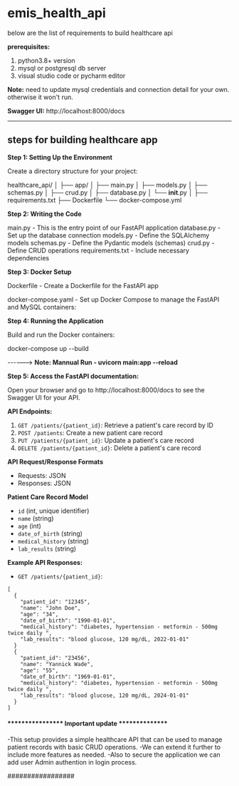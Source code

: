 # emis_health_api

below are the list of requirements to build healthcare api

**prerequisites:**
1. python3.8+ version
2. mysql or postgresql db server
3. visual studio code or pycharm editor

**Note:** 
need to update mysql credentials and connection detail for your own. otherwise it won't run.


**Swagger UI:**
http://localhost:8000/docs 

-------------------------------------------
steps for building healthcare app
-------------------------------------------

**Step 1: Setting Up the Environment** 

Create a directory structure for your project:

healthcare_api/
│
├── app/
│   ├── main.py
│   ├── models.py
│   ├── schemas.py
│   ├── crud.py
│   ├── database.py
│   └── __init__.py
│
├── requirements.txt
├── Dockerfile
└── docker-compose.yml

**Step 2: Writing the Code**

main.py - This is the entry point of our FastAPI application
database.py - Set up the database connection
models.py - Define the SQLAlchemy models
schemas.py - Define the Pydantic models (schemas)
crud.py - Define CRUD operations
requirements.txt - Include necessary dependencies


**Step 3: Docker Setup**

Dockerfile - Create a Dockerfile for the FastAPI app

docker-compose.yaml - Set up Docker Compose to manage the FastAPI and MySQL containers:

**Step 4: Running the Application**

Build and run the Docker containers:

docker-compose up --build 

------> **Note:  Mannual Run - uvicorn main:app --reload**


**Step 5: Access the FastAPI documentation:**

Open your browser and go to http://localhost:8000/docs to see the Swagger UI for your API.


**API Endpoints:**
1. `GET /patients/{patient_id}`: Retrieve a patient's care record by ID
2. `POST /patients`: Create a new patient care record
3. `PUT /patients/{patient_id}`: Update a patient's care record
4. `DELETE /patients/{patient_id}`: Delete a patient's care record

**API Request/Response Formats**

- Requests: JSON
- Responses: JSON


**Patient Care Record Model**

- `id` (int, unique identifier)
- `name` (string)
- `age` (int)
- `date_of_birth` (string)
- `medical_history` (string)
- `lab_results` (string)

**Example API Responses:**


- `GET /patients/{patient_id}`:
```
[
  {
    "patient_id": "12345",
    "name": "John Doe",
    "age": "34",
    "date_of_birth": "1990-01-01",
    "medical_history": "diabetes, hypertension - metformin - 500mg twice daily ",
    "lab_results": "blood glucose, 120 mg/dL, 2022-01-01"
  }
  {
    "patient_id": "23456",
    "name": "Yannick Wade",
    "age": "55",
    "date_of_birth": "1969-01-01",
    "medical_history": "diabetes, hypertension - metformin - 500mg twice daily ",
    "lab_results": "blood glucose, 120 mg/dL, 2024-01-01"
  }
]
```

#### **************** Important update ************** ####

-This setup provides a simple healthcare API that can be used to manage patient records with basic CRUD operations. 
-We can extend it further to include more features as needed. 
-Also to secure the application we can add user Admin authention in login process.

#################
